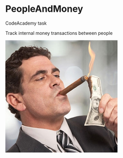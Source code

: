 # PeopleAndMoney

CodeAcademy task

Track internal money transactions between people

![alt text](https://github.com/EternalSwag/PeopleAndMoney/blob/master/src/main/resources/cigar.jpg?raw=true)  
